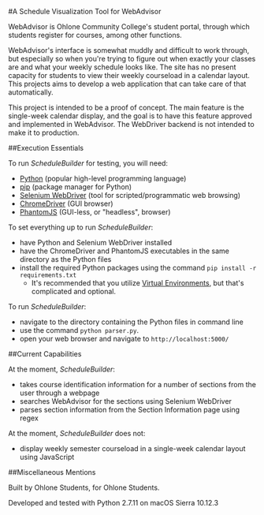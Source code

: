 #A Schedule Visualization Tool for WebAdvisor

WebAdvisor is Ohlone Community College's student portal, through which students register for courses, among other functions.

WebAdvisor's interface is somewhat muddly and difficult to work through, but especially so when you're trying to figure out when exactly your classes are and what your weekly schedule looks like. The site has no present capacity for students to view their weekly courseload in a calendar layout. This projects aims to develop a web application that can take care of that automatically.

This project is intended to be a proof of concept. The main feature is the single-week calendar display, and the goal is to have this feature approved and implemented in WebAdvisor. The WebDriver backend is not intended to make it to production.

##Execution Essentials

To run *ScheduleBuilder* for testing, you will need:
- [Python](https://www.python.org/downloads/) (popular high-level programming language)
- [pip](https://pip.pypa.io/en/stable/installing/) (package manager for Python)
- [Selenium WebDriver](http://www.seleniumhq.org/docs/03_webdriver.jsp) (tool for scripted/programmatic web browsing)
- [ChromeDriver](https://sites.google.com/a/chromium.org/chromedriver/) (GUI browser)
- [PhantomJS](http://phantomjs.org/) (GUI-less, or "headless", browser)

To set everything up to run *ScheduleBuilder*:
- have Python and Selenium WebDriver installed
- have the ChromeDriver and PhantomJS executables in the same directory as the Python files
- install the required Python packages using the command `pip install -r requirements.txt`
    * It's recommended that you utilize [Virtual Environments](http://docs.python-guide.org/en/latest/dev/virtualenvs/), but that's complicated and optional.

To run *ScheduleBuilder*:
- navigate to the directory containing the Python files in command line
- use the command `python parser.py`.
- open your web browser and navigate to `http://localhost:5000/`

##Current Capabilities

At the moment, *ScheduleBuilder*:
- takes course identification information for a number of sections from the user through a webpage
- searches WebAdvisor for the sections using Selenium WebDriver
- parses section information from the Section Information page using regex

At the moment, *ScheduleBuilder* does not:
- display weekly semester courseload in a single-week calendar layout using JavaScript

##Miscellaneous Mentions

Built by Ohlone Students, for Ohlone Students.

Developed and tested with Python 2.7.11 on macOS Sierra 10.12.3
